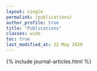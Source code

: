 ```yaml
---
layout: single
permalink: /publications/
author_profile: true
title: "Publications"
classes: wide
toc: true
last_modified_at: 22 May 2020
---
```



{% include journal-articles.html %}

